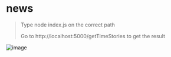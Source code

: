 # news
>Type  node index.js on the correct path
>
>Go to http://localhost:5000/getTimeStories to get the result

![image](https://user-images.githubusercontent.com/85435404/154061841-4828ca2c-b526-4966-955e-57b02721af26.png)


